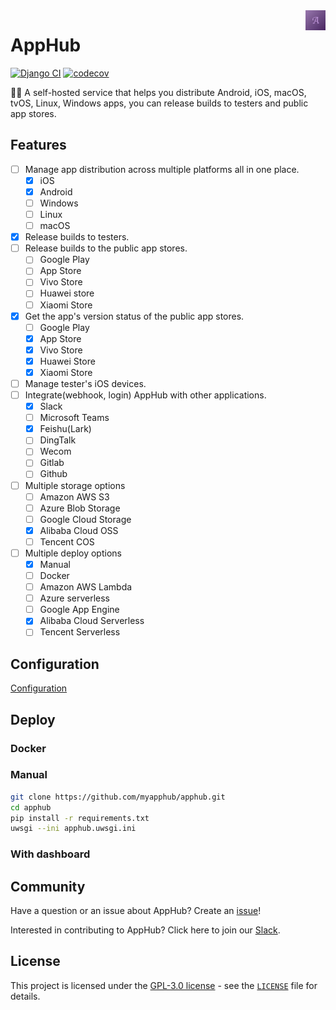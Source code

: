 <a href="https://github.com/myapphub/apphub">
    <img src="logo.png" alt="AppHub logo" title="AppHub" align="right" height="32" />
</a>

# AppHub

[![Django CI](https://github.com/myapphub/apphub/actions/workflows/django.yml/badge.svg)](https://github.com/myapphub/apphub/actions/workflows/django.yml)
[![codecov](https://codecov.io/gh/myapphub/apphub/branch/main/graph/badge.svg?token=JbvDW07tsh)](https://codecov.io/gh/myapphub/apphub)

🙋‍♀️ A self-hosted service that helps you distribute Android, iOS, macOS, tvOS, Linux, Windows apps, you can release builds to testers and public app stores.

## Features

- [ ] Manage app distribution across multiple platforms all in one place.
    - [x] iOS
    - [x] Android
    - [ ] Windows
    - [ ] Linux
    - [ ] macOS
- [x] Release builds to testers.
- [ ] Release builds to the public app stores.
    - [ ] Google Play
    - [ ] App Store
    - [ ] Vivo Store
    - [ ] Huawei store
    - [ ] Xiaomi Store
- [x] Get the app's version status of the public app stores.
    - [ ] Google Play
    - [x] App Store
    - [x] Vivo Store
    - [x] Huawei Store
    - [x] Xiaomi Store
- [ ] Manage tester's iOS devices.
- [ ] Integrate(webhook, login) AppHub with other applications.
    - [x] Slack
    - [ ] Microsoft Teams
    - [x] Feishu(Lark)
    - [ ] DingTalk
    - [ ] Wecom
    - [ ] Gitlab
    - [ ] Github
- [ ] Multiple storage options
    - [ ] Amazon AWS S3
    - [ ] Azure Blob Storage
    - [ ] Google Cloud Storage
    - [x] Alibaba Cloud OSS
    - [ ] Tencent COS
- [ ] Multiple deploy options
    - [x] Manual
    - [ ] Docker
    - [ ] Amazon AWS Lambda
    - [ ] Azure serverless
    - [ ] Google App Engine
    - [x] Alibaba Cloud Serverless
    - [ ] Tencent Serverless

## Configuration

[Configuration](apphub/local_settings.example.py)

## Deploy

### Docker

### Manual

``` bash
git clone https://github.com/myapphub/apphub.git
cd apphub
pip install -r requirements.txt
uwsgi --ini apphub.uwsgi.ini
```

### With dashboard


## Community

Have a question or an issue about AppHub? Create an [issue](https://github.com/myapphub/apphub/issues/new)!

Interested in contributing to AppHub? Click here to join our [Slack](https://join.slack.com/t/apphubhq/shared_invite/zt-1e7q6xcqc-8N61BMQUeCPwh3TrJvfRSw).


## License

This project is licensed under the [GPL-3.0 license](https://opensource.org/licenses/GPL-3.0) - see the [`LICENSE`](LICENSE) file for details.
